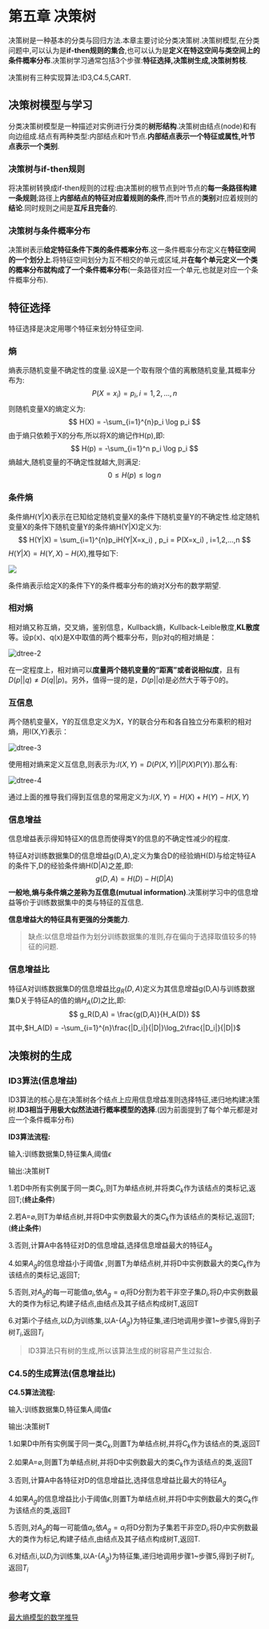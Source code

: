 # 第五章 决策树

决策树是一种基本的分类与回归方法.本章主要讨论分类决策树.决策树模型,在分类问题中,可以认为是**if-then规则的集合**,也可以认为是**定义在特这空间与类空间上的条件概率分布**.决策树学习通常包括3个步骤:**特征选择,决策树生成,决策树剪枝**.

决策树有三种实现算法:ID3,C4.5,CART.

## 决策树模型与学习

分类决策树模型是一种描述对实例进行分类的**树形结构**.决策树由结点(node)和有向边组成.结点有两种类型:内部结点和叶节点.**内部结点表示一个特征或属性,叶节点表示一个类别**.

### 决策树与if-then规则

将决策树转换成if-then规则的过程:由决策树的根节点到叶节点的**每一条路径构建一条规则**;路径上**内部结点的特征对应着规则的条件**,而叶节点的**类别**对应着规则的**结论**.同时规则之间是**互斥且完备**的.

### 决策树与条件概率分布

决策树表示**给定特征条件下类的条件概率分布**.这一条件概率分布定义在**特征空间的一个划分上**.将特征空间划分为互不相交的单元或区域,并**在每个单元定义一个类的概率分布就构成了一个条件概率分布**(一条路径对应一个单元,也就是对应一个条件概率分布).

## 特征选择

特征选择是决定用哪个特征来划分特征空间.

### 熵

熵表示随机变量不确定性的度量.设X是一个取有限个值的离散随机变量,其概率分布为:
$$
P(X=x_i) = p_i , i=1,2,...,n
$$
则随机变量X的熵定义为:
$$
H(X) = -\sum_{i=1}^{n}p_i \log p_i
$$
由于熵只依赖于X的分布,所以将X的熵记作H(p),即:
$$
H(p) = -\sum_{i=1}^n p_i \log p_i
$$
熵越大,随机变量的不确定性就越大,则满足:
$$
0 \leq H(p) \leq \log n
$$

### 条件熵

条件熵$H(Y|X)$表示在已知给定随机变量X的条件下随机变量Y的不确定性.给定随机变量X的条件下随机变量Y的条件熵H(Y|X)定义为:
$$
H(Y|X) = \sum_{i=1}^{n}p_iH(Y|X=x_i) , p_i = P(X=x_i) , i=1,2,...,n
$$
$H(Y|X)=H(Y,X)-H(X)$,推导如下:

![](image/dtree-1.png)

条件熵表示给定X的条件下Y的条件概率分布的熵对X分布的数学期望.

### 相对熵

相对熵又称互熵，交叉熵，鉴别信息，Kullback熵，Kullback-Leible散度,**KL散度**等。设p(x)、q(x)是X中取值的两个概率分布，则p对q的相对熵是：

![dtree-2](image/dtree-2.png)

在一定程度上，相对熵可以**度量两个随机变量的“距离”或者说相似度**，且有$D(p||q) \neq D(q||p)$。另外，值得一提的是，$D(p||q)$是必然大于等于0的。

### 互信息

两个随机变量X，Y的互信息定义为X，Y的联合分布和各自独立分布乘积的相对熵，用I(X,Y)表示：

![dtree-3](image/dtree-3.png)

使用相对熵来定义互信息,则表示为:$I(X,Y)=D(P(X,Y) || P(X)P(Y))$.那么有:

![dtree-4](image/dtree-4.png)

通过上面的推导我们得到互信息的常用定义为:$I(X,Y)= H(X) + H(Y) - H(X,Y)$

### 信息增益

信息增益表示得知特征X的信息而使得类Y的信息的不确定性减少的程度.

特征A对训练数据集D的信息增益g(D,A),定义为集合D的经验熵H(D)与给定特征A的条件下,D的经验条件熵H(D|A)之差,即:
$$
g(D,A) = H(D) - H(D|A)
$$
**一般地,熵与条件熵之差称为互信息(mutual information)**.决策树学习中的信息增益等价于训练数据集中的类与特征的互信息.

**信息增益大的特征具有更强的分类能力**.

> 缺点:以信息增益作为划分训练数据集的准则,存在偏向于选择取值较多的特征的问题.

### 信息增益比

特征A对训练数据集D的信息增益比$g_R(D,A)$定义为其信息增益g(D,A)与训练数据集D关于特征A的值的熵$H_A(D)$之比,即:
$$
g_R(D,A) = \frac{g(D,A)}{H_A(D)}
$$
其中,$H_A(D) = -\sum_{i=1}^{n}\frac{|D_i|}{|D|}\log_2\frac{|D_i|}{|D|}$

## 决策树的生成

### ID3算法(信息增益)

ID3算法的核心是在决策树各个结点上应用信息增益准则选择特征,递归地构建决策树.**ID3相当于用极大似然法进行概率模型的选择**.(因为前面提到了每个单元都是对应一个条件概率分布)

**ID3算法流程:**

输入:训练数据集D,特征集A,阈值$\epsilon$

输出:决策树T

1.若D中所有实例属于同一类$C_k$,则T为单结点树,并将类$C_k$作为该结点的类标记,返回T;(**终止条件**)

2.若A=$\varnothing$,则T为单结点树,并将D中实例数最大的类$C_k$作为该结点的类标记,返回T; (**终止条件**)

3.否则,计算A中各特征对D的信息增益,选择信息增益最大的特征$A_g$

4.如果$A_g$的信息增益小于阈值$\epsilon$ ,则置T为单结点树,并将D中实例数最大的类$C_k$作为该结点的类标记,返回T;

5.否则,对$A_g$的每一可能值$a_i$,依$A_g=a_i$将D分割为若干非空子集$D_i$,将$D_i$中实例数最大的类作为标记,构建子结点,由结点及其子结点构成树T,返回T

6.对第i个子结点,以$D_i$为训练集,以A-{$A_g$}为特征集,递归地调用步骤1~步骤5,得到子树$T_i$,返回$T_i$

> ID3算法只有树的生成,所以该算法生成的树容易产生过拟合.

### C4.5的生成算法(信息增益比)

**C4.5算法流程:**

输入:训练数据集D,特征集A,阈值$\epsilon$

输出:决策树T

1.如果D中所有实例属于同一类$C_k$,则置T为单结点树,并将$C_k$作为该结点的类,返回T

2.如果A=$\varnothing$,则置T为单结点树,并将D中实例数最大的类$C_k$作为该结点的类,返回T

3.否则,计算A中各特征对D的信息增益比,选择信息增益比最大的特征$A_g$

4.如果$A_g$的信息增益比小于阈值$\epsilon$,则置T为单结点树,并将D中实例数最大的类$C_k$作为该结点的类,返回T

5.否则,对$A_g$的每一可能值$a_i$,依$A_g=a_i$将D分割为子集若干非空$D_i$,将$D_i$中实例数最大的类作为标记,构建子结点,由结点及其子结点构成树T,返回T.

6.对结点i,以$D_i$为训练集,以A-{$A_g$}为特征集,递归地调用步骤1~步骤5,得到子树$T_i$,返回$T_i$

## 参考文章

[最大熵模型的数学推导](https://blog.csdn.net/v_july_v/article/details/40508465)

